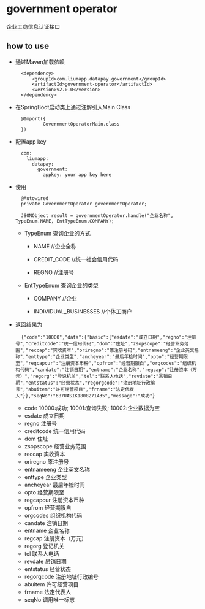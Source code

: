 # government operator

企业工商信息认证接口

## how to use

* 通过Maven加载依赖
        
        <dependency>
            <groupId>com.liumapp.datapay.government</groupId>
            <artifactId>government-operator</artifactId>
            <version>v2.0.0</version>
        </dependency>
        
* 在SpringBoot启动类上通过注解引入Main Class

        @Import({
                GovernmentOperatorMain.class
        })        
        
* 配置app key

        com:
          liumapp:
            datapay:
              government:
                appkey: your app key here
        
* 使用

        @Autowired
        private GovernmentOperator governmentOperator;
        
        JSONObject result = governmentOperator.handle("企业名称", TypeEnum.NAME, EntTypeEnum.COMPANY);
        
    * TypeEnum 查询企业的方式
        
        * NAME //企业全称
        
        * CREDIT_CODE //统一社会信用代码
        
        * REGNO //注册号                 
              
    * EntTypeEnum 查询企业的类型
    
        * COMPANY //企业
            
        * INDIVIDUAL_BUSINESSES //个体工商户          
                       
* 返回结果为

        {"code":"10000","data":{"basic":{"esdate":"成立日期","regno":"注册号","creditcode":"统一信用代码","dom":"住址","zsopscope":"经营业务范围","reccap":"实收资本","oriregno":"原注册号码","entnameeng":"企业英文名称","enttype":"企业类型","ancheyear":"最后年检时间","opto":"经营期限至","regcapcur":"注册资本币种","opfrom":"经营期限自","orgcodes":"组织机构代码","candate":"注销日期","entname":"企业名称","regcap":"注册资本（万元）","regorg":"登记机关","tel":"联系人电话","revdate":"吊销日期","entstatus":"经营状态","regorgcode":"注册地址行政编号","abuitem":"许可经营项目","frname":"法定代表人"}},"seqNo":"6B7UASIK1808271435","message":"成功"}
        
    * code 10000:成功; 10001:查询失败; 10002:企业数据为空
    * esdate 成立日期
    * regno 注册号
    * creditcode 统一信用代码
    * dom 住址
    * zsopscope 经营业务范围
    * reccap 实收资本
    * oriregno 原注册号
    * entnameeng 企业英文名称
    * enttype 企业类型
    * ancheyear 最后年检时间
    * opto 经营期限至
    * regcapcur 注册资本币种
    * opfrom 经营期限自
    * orgcodes 组织机构代码
    * candate 注销日期
    * entname 企业名称
    * regcap 注册资本（万元）
    * regorg 登记机关
    * tel 联系人电话
    * revdate 吊销日期
    * entstatus 经营状态
    * regorgcode 注册地址行政编号
    * abuitem 许可经营项目
    * frname 法定代表人
    * seqNo 调用唯一标志


